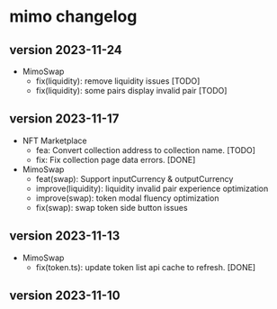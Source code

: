 # mimo changelog

## version 2023-11-24
- MimoSwap
    - fix(liquidity): remove liquidity issues [TODO]
    - fix(liquidity): some pairs display invalid pair [TODO]

## version 2023-11-17
- NFT Marketplace
    - fea: Convert collection address to collection name. [TODO]
    - fix: Fix collection page data errors. [DONE]
- MimoSwap
    - feat(swap): Support inputCurrency & outputCurrency
    - improve(liquidity): liquidity invalid pair experience optimization
    - improve(swap): token modal fluency optimization
    - fix(swap): swap token side button issues
## version 2023-11-13
- MimoSwap 
    - fix(token.ts): update token list api cache to refresh. [DONE]
## version 2023-11-10
